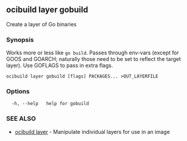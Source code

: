 ## ocibuild layer gobuild

Create a layer of Go binaries

### Synopsis

Works more or less like `go build`.  Passes through env-vars (except for GOOS and GOARCH; naturally those need to be set to reflect the target layer).  Use GOFLAGS to pass in extra flags.

```
ocibuild layer gobuild [flags] PACKAGES... >OUT_LAYERFILE
```

### Options

```
  -h, --help   help for gobuild
```

### SEE ALSO

* [ocibuild layer](ocibuild_layer.md)	 - Manipulate individual layers for use in an image

